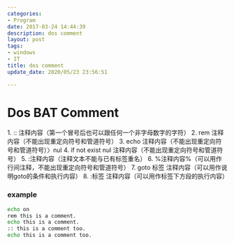 ```yaml
---
categories:
- Program
date: 2017-03-24 14:44:39
description: dos comment
layout: post
tags:
- windows
- IT
title: dos comment
update_date: 2020/05/23 23:56:51

---
```


# Dos BAT Comment

<div class="note primary">1. :: 注释内容（第一个冒号后也可以跟任何一个非字母数字的字符）
2. rem 注释内容（不能出现重定向符号和管道符号）
3. echo 注释内容（不能出现重定向符号和管道符号）〉nul
4. if not exist nul 注释内容（不能出现重定向符号和管道符号）
5. :注释内容（注释文本不能与已有标签重名）
6. %注释内容%（可以用作行间注释，不能出现重定向符号和管道符号）
7. goto 标签 注释内容（可以用作说明goto的条件和执行内容）
8. :标签 注释内容（可以用作标签下方段的执行内容）
</div>

### example

``` bash
echo on
rem this is a comment.
echo this is a comment.
:: this is a comment too.
echo this is a comment too.
```